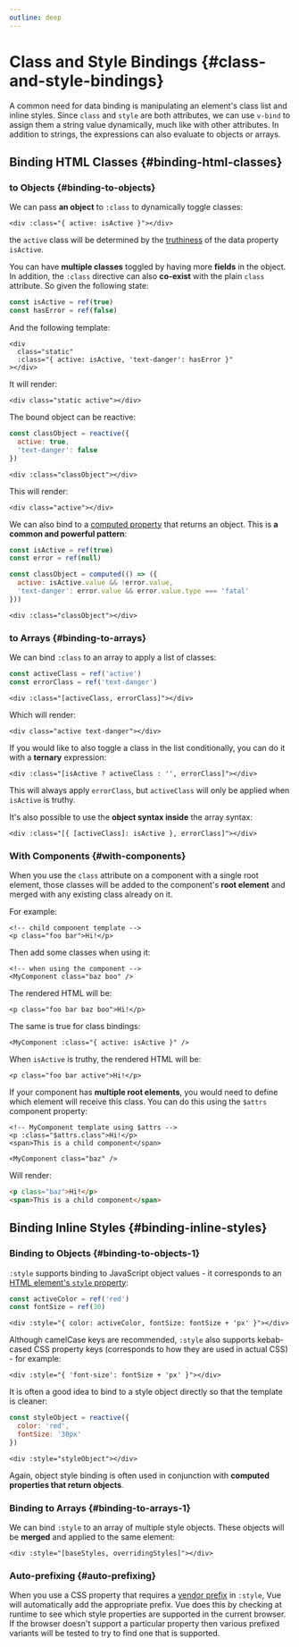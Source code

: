 ```yaml
---
outline: deep
---
```


# Class and Style Bindings {#class-and-style-bindings}

A common need for data binding is manipulating an element's class list and inline styles. Since `class` and `style` are both attributes, we can use `v-bind` to assign them a string value dynamically, much like with other attributes. In addition to strings, the expressions can also evaluate to objects or arrays.

## Binding HTML Classes {#binding-html-classes}

### to Objects {#binding-to-objects}

We can pass **an object** to `:class` to dynamically toggle classes:

```vue-html
<div :class="{ active: isActive }"></div>
```

the `active` class will be determined by the [truthiness](https://developer.mozilla.org/en-US/docs/Glossary/Truthy) of the data property `isActive`.

You can have **multiple classes** toggled by having more **fields** in the object. In addition, the `:class` directive can also **co-exist** with the plain `class` attribute. So given the following state:

```js
const isActive = ref(true)
const hasError = ref(false)
```

And the following template:

```vue-html {2,3}
<div
  class="static"
  :class="{ active: isActive, 'text-danger': hasError }"
></div>
```

It will render:

```vue-html
<div class="static active"></div>
```

The bound object can be reactive:

```js
const classObject = reactive({
  active: true,
  'text-danger': false
})
```

```vue-html
<div :class="classObject"></div>
```

This will render:

```vue-html
<div class="active"></div>
```

We can also bind to a [computed property](./computed) that returns an object. This is **a common and powerful pattern**:

```js
const isActive = ref(true)
const error = ref(null)

const classObject = computed(() => ({
  active: isActive.value && !error.value,
  'text-danger': error.value && error.value.type === 'fatal'
}))
```

```vue-html
<div :class="classObject"></div>
```

### to Arrays {#binding-to-arrays}

We can bind `:class` to an array to apply a list of classes:

```js
const activeClass = ref('active')
const errorClass = ref('text-danger')
```

```vue-html
<div :class="[activeClass, errorClass]"></div>
```

Which will render:

```vue-html
<div class="active text-danger"></div>
```

If you would like to also toggle a class in the list conditionally, you can do it with a **ternary** expression:

```vue-html
<div :class="[isActive ? activeClass : '', errorClass]"></div>
```

This will always apply `errorClass`, but `activeClass` will only be applied when `isActive` is truthy.

It's also possible to use the **object syntax inside** the array syntax:

```vue-html
<div :class="[{ [activeClass]: isActive }, errorClass]"></div>
```

### With Components {#with-components}

When you use the `class` attribute on a component with a single root element, those classes will be added to the component's **root element** and merged with any existing class already on it.

For example:

```vue-html
<!-- child component template -->
<p class="foo bar">Hi!</p>
```

Then add some classes when using it:

```vue-html
<!-- when using the component -->
<MyComponent class="baz boo" />
```

The rendered HTML will be:

```vue-html
<p class="foo bar baz boo">Hi!</p>
```

The same is true for class bindings:

```vue-html
<MyComponent :class="{ active: isActive }" />
```

When `isActive` is truthy, the rendered HTML will be:

```vue-html
<p class="foo bar active">Hi!</p>
```

If your component has **multiple root elements**, you would need to define which element will receive this class. You can do this using the `$attrs` component property:

```vue-html
<!-- MyComponent template using $attrs -->
<p :class="$attrs.class">Hi!</p>
<span>This is a child component</span>
```

```vue-html
<MyComponent class="baz" />
```

Will render:

```html
<p class="baz">Hi!</p>
<span>This is a child component</span>
```

## Binding Inline Styles {#binding-inline-styles}

### Binding to Objects {#binding-to-objects-1}

`:style` supports binding to JavaScript object values - it corresponds to an [HTML element's `style` property](https://developer.mozilla.org/en-US/docs/Web/API/HTMLElement/style):

```js
const activeColor = ref('red')
const fontSize = ref(30)
```

```vue-html
<div :style="{ color: activeColor, fontSize: fontSize + 'px' }"></div>
```

Although camelCase keys are recommended, `:style` also supports kebab-cased CSS property keys (corresponds to how they are used in actual CSS) - for example:

```vue-html
<div :style="{ 'font-size': fontSize + 'px' }"></div>
```

It is often a good idea to bind to a style object directly so that the template is cleaner:

```js
const styleObject = reactive({
  color: 'red',
  fontSize: '30px'
})
```

```vue-html
<div :style="styleObject"></div>
```

Again, object style binding is often used in conjunction with **computed properties that return objects**.

### Binding to Arrays {#binding-to-arrays-1}

We can bind `:style` to an array of multiple style objects. These objects will be **merged** and applied to the same element:

```vue-html
<div :style="[baseStyles, overridingStyles]"></div>
```

### Auto-prefixing {#auto-prefixing}

When you use a CSS property that requires a [vendor prefix](https://developer.mozilla.org/en-US/docs/Glossary/Vendor_Prefix) in `:style`, Vue will automatically add the appropriate prefix. Vue does this by checking at runtime to see which style properties are supported in the current browser. If the browser doesn't support a particular property then various prefixed variants will be tested to try to find one that is supported.
